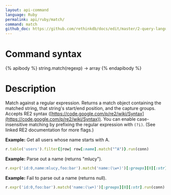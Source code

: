 ```yaml
---
layout: api-command 
language: Ruby
permalink: api/ruby/match/
command: match 
github_doc: https://github.com/rethinkdb/docs/edit/master/2-query-language/api/ruby/string-manipulation/match.md
---
```


# Command syntax #

{% apibody %}
string.match(regexp) &rarr; array
{% endapibody %}

# Description #

Match against a regular expression. Returns a match object containing the matched string,
that string's start/end position, and the capture groups. Accepts RE2 syntax
([https://code.google.com/p/re2/wiki/Syntax](https://code.google.com/p/re2/wiki/Syntax)).
You can enable case-insensitive matching by prefixing the regular expression with
`(?i)`. (See linked RE2 documentation for more flags.)

__Example:__ Get all users whose name starts with A.

```rb
r.table('users').filter{|row| row[:name].match("^A")}.run(conn)
```

__Example:__ Parse out a name (returns "mlucy").

```rb
r.expr('id:0,name:mlucy,foo:bar').match('name:(\w+)')[:groups][0][:str].run(conn)
```


__Example:__ Fail to parse out a name (returns null).

```rb
r.expr('id:0,foo:bar').match('name:(\w+)')[:groups][0][:str].run(conn)
```

